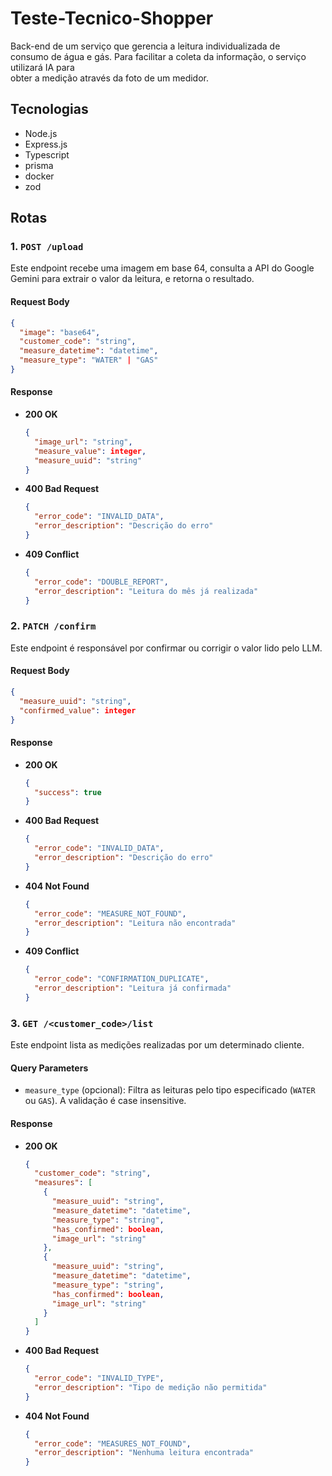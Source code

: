 # Teste-Tecnico-Shopper

Back-end de um serviço que gerencia a leitura individualizada de   
consumo de água e gás. Para facilitar a coleta da informação, o serviço utilizará IA para   
obter a medição através da foto de um medidor.

## Tecnologias
- Node.js
- Express.js
- Typescript
- prisma
- docker
- zod

## Rotas 

### 1. `POST /upload`
Este endpoint recebe uma imagem em base 64, consulta a API do Google Gemini para extrair o valor da leitura, e retorna o resultado.

#### **Request Body**
```json
{
  "image": "base64",
  "customer_code": "string",
  "measure_datetime": "datetime",
  "measure_type": "WATER" | "GAS"
}
```

#### **Response**
- **200 OK**
  ```json
  {
    "image_url": "string",
    "measure_value": integer,
    "measure_uuid": "string"
  }
  ```
- **400 Bad Request**
  ```json
  {
    "error_code": "INVALID_DATA",
    "error_description": "Descrição do erro"
  }
  ```
- **409 Conflict**
  ```json
  {
    "error_code": "DOUBLE_REPORT",
    "error_description": "Leitura do mês já realizada"
  }
  ```

### 2. `PATCH /confirm`
Este endpoint é responsável por confirmar ou corrigir o valor lido pelo LLM.

#### **Request Body**
```json
{
  "measure_uuid": "string",
  "confirmed_value": integer
}
```

#### **Response**
- **200 OK**
  ```json
  {
    "success": true
  }
  ```
- **400 Bad Request**
  ```json
  {
    "error_code": "INVALID_DATA",
    "error_description": "Descrição do erro"
  }
  ```
- **404 Not Found**
  ```json
  {
    "error_code": "MEASURE_NOT_FOUND",
    "error_description": "Leitura não encontrada"
  }
  ```
- **409 Conflict**
  ```json
  {
    "error_code": "CONFIRMATION_DUPLICATE",
    "error_description": "Leitura já confirmada"
  }
  ```

### 3. `GET /<customer_code>/list`
Este endpoint lista as medições realizadas por um determinado cliente.

#### **Query Parameters**
- `measure_type` (opcional): Filtra as leituras pelo tipo especificado (`WATER` ou `GAS`). A validação é case insensitive.

#### **Response**
- **200 OK**
  ```json
  {
    "customer_code": "string",
    "measures": [
      {
        "measure_uuid": "string",
        "measure_datetime": "datetime",
        "measure_type": "string",
        "has_confirmed": boolean,
        "image_url": "string"
      },
      {
        "measure_uuid": "string",
        "measure_datetime": "datetime",
        "measure_type": "string",
        "has_confirmed": boolean,
        "image_url": "string"
      }
    ]
  }
  ```
- **400 Bad Request**
  ```json
  {
    "error_code": "INVALID_TYPE",
    "error_description": "Tipo de medição não permitida"
  }
  ```
- **404 Not Found**
  ```json
  {
    "error_code": "MEASURES_NOT_FOUND",
    "error_description": "Nenhuma leitura encontrada"
  }
  ```
